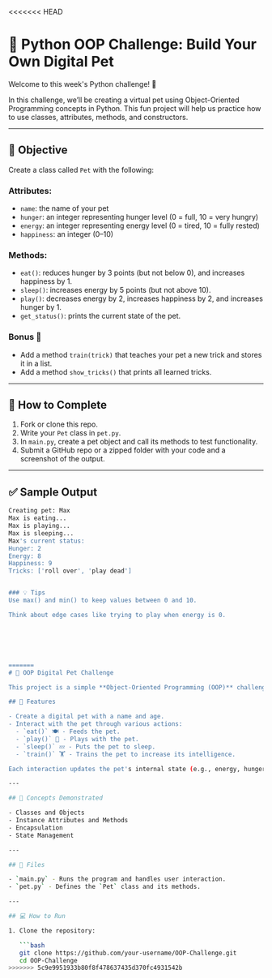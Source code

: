 <<<<<<< HEAD
# 🐶 Python OOP Challenge: Build Your Own Digital Pet

Welcome to this week's Python challenge! 🎉

In this challenge, we’ll be creating a virtual pet using Object-Oriented Programming concepts in Python. This fun project will help us practice how to use classes, attributes, methods, and constructors.

---

## 🧠 Objective

Create a class called `Pet` with the following:

### Attributes:
- `name`: the name of your pet
- `hunger`: an integer representing hunger level (0 = full, 10 = very hungry)
- `energy`: an integer representing energy level (0 = tired, 10 = fully rested)
- `happiness`: an integer (0–10)

### Methods:
- `eat()`: reduces hunger by 3 points (but not below 0), and increases happiness by 1.
- `sleep()`: increases energy by 5 points (but not above 10).
- `play()`: decreases energy by 2, increases happiness by 2, and increases hunger by 1.
- `get_status()`: prints the current state of the pet.

### Bonus 🎯
- Add a method `train(trick)` that teaches your pet a new trick and stores it in a list.
- Add a method `show_tricks()` that prints all learned tricks.

---

## 📝 How to Complete

1. Fork or clone this repo.
2. Write your `Pet` class in `pet.py`.
3. In `main.py`, create a pet object and call its methods to test functionality.
4. Submit a GitHub repo or a zipped folder with your code and a screenshot of the output.

---

## ✅ Sample Output

```bash
Creating pet: Max
Max is eating...
Max is playing...
Max is sleeping...
Max's current status:
Hunger: 2
Energy: 8
Happiness: 9
Tricks: ['roll over', 'play dead']


### 💡 Tips
Use max() and min() to keep values between 0 and 10.

Think about edge cases like trying to play when energy is 0.






=======
# 🐾 OOP Digital Pet Challenge

This project is a simple **Object-Oriented Programming (OOP)** challenge that simulates a digital pet. It is written in **Python** and demonstrates core OOP concepts such as classes, objects, methods, and encapsulation.

## 🚀 Features

- Create a digital pet with a name and age.
- Interact with the pet through various actions:
  - `eat()` 🍽️ - Feeds the pet.
  - `play()` 🧸 - Plays with the pet.
  - `sleep()` 💤 - Puts the pet to sleep.
  - `train()` 🏋️ - Trains the pet to increase its intelligence.

Each interaction updates the pet's internal state (e.g., energy, hunger, happiness, intelligence).

---

## 🧠 Concepts Demonstrated

- Classes and Objects
- Instance Attributes and Methods
- Encapsulation
- State Management

---

## 📁 Files

- `main.py` - Runs the program and handles user interaction.
- `pet.py` - Defines the `Pet` class and its methods.

---

## 💻 How to Run

1. Clone the repository:

   ```bash
   git clone https://github.com/your-username/OOP-Challenge.git
   cd OOP-Challenge
>>>>>>> 5c9e9951933b80f8f478637435d370fc4931542b
